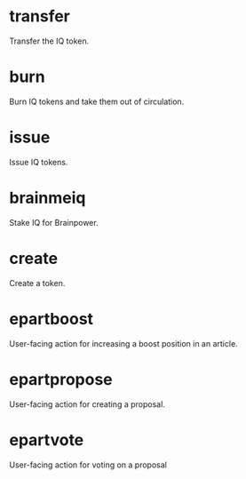 <h1 class="contract">transfer</h1>
Transfer the IQ token.
<h1 class="contract">burn</h1>
Burn IQ tokens and take them out of circulation.
<h1 class="contract">issue</h1>
Issue IQ tokens.
<h1 class="contract">brainmeiq</h1>
Stake IQ for Brainpower.
<h1 class="contract">create</h1>
Create a token.
<h1 class="contract">epartboost</h1>
User-facing action for increasing a boost position in an article. 
<h1 class="contract">epartpropose</h1>
User-facing action for creating a proposal. 
<h1 class="contract">epartvote</h1>
User-facing action for voting on a proposal
